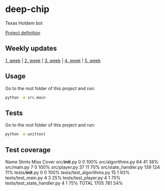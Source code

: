 # deep-chip
Texas Holdem bot

[Project definition](https://github.com/RealLankinen/deep-chip/blob/master/documentation/project-definition.md)


## Weekly updates
[1. week](https://github.com/RealLankinen/deep-chip/blob/master/documentation/weekly-progress-1.md) | [2. week](https://github.com/RealLankinen/deep-chip/blob/master/documentation/weekly-progress-2.md) | [3. week](https://github.com/RealLankinen/deep-chip/blob/master/documentation/weekly-progress-3.md) | [4. week](https://github.com/RealLankinen/deep-chip/blob/master/documentation/weekly-progress-4.md) | [5. week](https://github.com/RealLankinen/deep-chip/blob/master/documentation/weekly-progress-5.md)

## Usage
Go to the root folder of this project and run: 
```bash
python -m src.main
```

## Tests
Go to the root folder of this project and run: 
```bash
python -m unittest
```


## Test coverage
Name                                                                                     Stmts   Miss  Cover
src/__init__.py                                                                0      0   100%
src/algorithms.py                                                             64     41    36%
src/main.py                                                                    7      0   100%
src/player.py                                                                 37     11    70%
src/state_handler.py                                                         139    124    11%
tests/__init__.py                                                              0      0   100%
tests/test_algorithms.py                                                      15      1    93%
tests/test_main.py                                                             4      3    25%
tests/test_player.py                                                           4      1    75%
tests/test_state_handler.py                                                    4      1    75%
TOTAL                                                                       1705    781    54%

